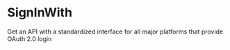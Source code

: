 # SignInWith
Get an API with a standardized interface for all major platforms that provide OAuth 2.0 login
